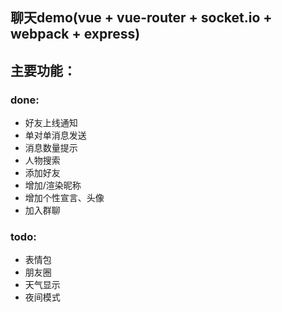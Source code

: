
## 聊天demo(vue + vue-router + socket.io + webpack + express)
## 主要功能：


### done:

 - 好友上线通知  
 - 单对单消息发送
 - 消息数量提示
 - 人物搜索
 - 添加好友
 - 增加/渲染昵称
 - 增加个性宣言、头像
 - 加入群聊
 
 ### todo:

 - 表情包
 - 朋友圈
 - 天气显示
 - 夜间模式


 



  

